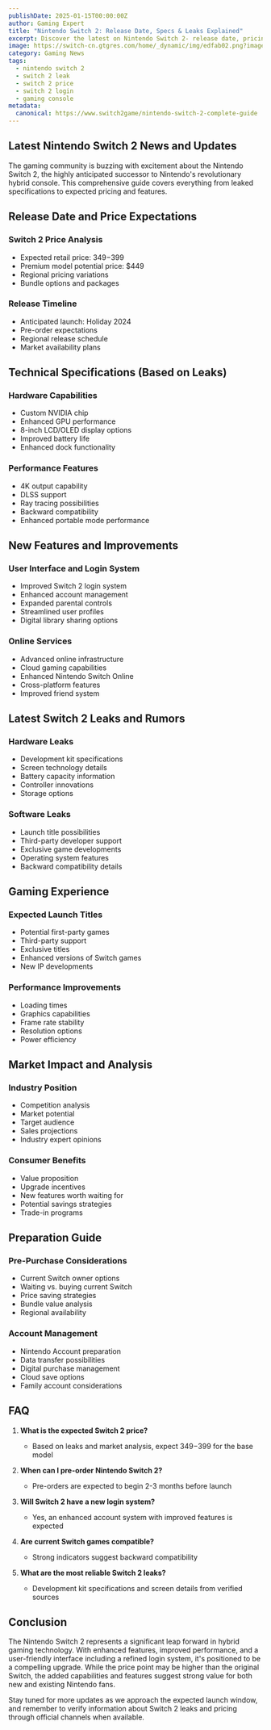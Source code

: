 ```yaml
---
publishDate: 2025-01-15T00:00:00Z
author: Gaming Expert
title: "Nintendo Switch 2: Release Date, Specs & Leaks Explained"
excerpt: Discover the latest on Nintendo Switch 2- release date, pricing, specs, and leaks. Stay updated for everything you need to know about the new console.
image: https://switch-cn.gtgres.com/home/_dynamic/img/edfab02.png?imageMogr2/format/webp/quality/100?ixlib=rb-4.0.3&ixid=M3wxMjA3fDB8MHxwaG90by1wYWdlfHx8fGVufDB8fHx8fA%3D%3D&auto=format&fit=crop&w=1651&q=80
category: Gaming News
tags:
  - nintendo switch 2
  - switch 2 leak
  - switch 2 price
  - switch 2 login
  - gaming console
metadata:
  canonical: https://www.switch2game/nintendo-switch-2-complete-guide
---
```


## Latest Nintendo Switch 2 News and Updates

The gaming community is buzzing with excitement about the Nintendo Switch 2, the highly anticipated successor to Nintendo's revolutionary hybrid console. This comprehensive guide covers everything from leaked specifications to expected pricing and features.

## Release Date and Price Expectations

### Switch 2 Price Analysis
- Expected retail price: $349-$399
- Premium model potential price: $449
- Regional pricing variations
- Bundle options and packages

### Release Timeline
- Anticipated launch: Holiday 2024
- Pre-order expectations
- Regional release schedule
- Market availability plans

## Technical Specifications (Based on Leaks)

### Hardware Capabilities
- Custom NVIDIA chip
- Enhanced GPU performance
- 8-inch LCD/OLED display options
- Improved battery life
- Enhanced dock functionality

### Performance Features
- 4K output capability
- DLSS support
- Ray tracing possibilities
- Backward compatibility
- Enhanced portable mode performance

## New Features and Improvements

### User Interface and Login System
- Improved Switch 2 login system
- Enhanced account management
- Expanded parental controls
- Streamlined user profiles
- Digital library sharing options

### Online Services
- Advanced online infrastructure
- Cloud gaming capabilities
- Enhanced Nintendo Switch Online
- Cross-platform features
- Improved friend system

## Latest Switch 2 Leaks and Rumors

### Hardware Leaks
- Development kit specifications
- Screen technology details
- Battery capacity information
- Controller innovations
- Storage options

### Software Leaks
- Launch title possibilities
- Third-party developer support
- Exclusive game developments
- Operating system features
- Backward compatibility details

## Gaming Experience

### Expected Launch Titles
- Potential first-party games
- Third-party support
- Exclusive titles
- Enhanced versions of Switch games
- New IP developments

### Performance Improvements
- Loading times
- Graphics capabilities
- Frame rate stability
- Resolution options
- Power efficiency

## Market Impact and Analysis

### Industry Position
- Competition analysis
- Market potential
- Target audience
- Sales projections
- Industry expert opinions

### Consumer Benefits
- Value proposition
- Upgrade incentives
- New features worth waiting for
- Potential savings strategies
- Trade-in programs

## Preparation Guide

### Pre-Purchase Considerations
- Current Switch owner options
- Waiting vs. buying current Switch
- Price saving strategies
- Bundle value analysis
- Regional availability

### Account Management
- Nintendo Account preparation
- Data transfer possibilities
- Digital purchase management
- Cloud save options
- Family account considerations

## FAQ

1. **What is the expected Switch 2 price?**
   - Based on leaks and market analysis, expect $349-$399 for the base model

2. **When can I pre-order Nintendo Switch 2?**
   - Pre-orders are expected to begin 2-3 months before launch

3. **Will Switch 2 have a new login system?**
   - Yes, an enhanced account system with improved features is expected

4. **Are current Switch games compatible?**
   - Strong indicators suggest backward compatibility

5. **What are the most reliable Switch 2 leaks?**
   - Development kit specifications and screen details from verified sources

## Conclusion

The Nintendo Switch 2 represents a significant leap forward in hybrid gaming technology. With enhanced features, improved performance, and a user-friendly interface including a refined login system, it's positioned to be a compelling upgrade. While the price point may be higher than the original Switch, the added capabilities and features suggest strong value for both new and existing Nintendo fans.

Stay tuned for more updates as we approach the expected launch window, and remember to verify information about Switch 2 leaks and pricing through official channels when available.